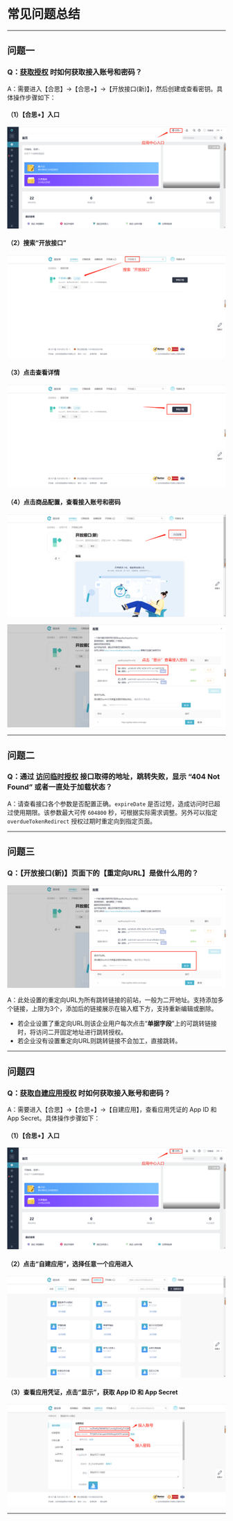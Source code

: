 # 常见问题总结

---
## 问题一
### Q：[获取授权](/docs/open-api/getting-started/auth) 时如何获取接入账号和密码？

A：需要进入【合思】→【合思+】→【开放接口(新)】，然后创建或查看密钥。具体操作步骤如下：<br/>

#### （1）【合思+】入口

![image](images/getAccessTokenNew1.png)

#### （2）搜索“开放接口”

![image](images/getAccessTokenNew2.png)

#### （3）点击查看详情

![image](images/getAccessTokenNew3.png)

#### （4）点击商品配置，查看接入账号和密码

![image](images/getAccessTokenNew4.png)

![image](images/getAccessTokenNew5.png)

---

## 问题二

### Q：通过 [访问临时授权](/docs/open-api/getting-started/temp-auth) 接口取得的地址，跳转失败，显示 “404 Not Found” 或者一直处于加载状态？

A：请查看接口各个参数是否配置正确。`expireDate` 是否过短，造成访问时已超过使用期限。该参数最大可传 `604800` 秒，可根据实际需求调整。另外可以指定 `overdueTokenRedirect` 授权过期时重定向到指定页面。

---

## 问题三

### Q：【开放接口(新)】页面下的【重定向URL】是做什么用的？

![image](images/redirectURL.png)

A：此处设置的重定向URL为所有跳转链接的前站，一般为二开地址。支持添加多个链接，上限为3个，添加后的链接展示在输入框下方，支持重新编辑或删除。<br/>
- 若企业设置了重定向URL则该企业用户每次点击“**单据字段**”上的可跳转链接时，将访问二开固定地址进行跳转授权。
- 若企业没有设置重定向URL则跳转链接不会加工，直接跳转。

---

## 问题四

### Q：[获取自建应用授权](/docs/open-api/getting-started/auth-getAppAccessToken) 时如何获取接入账号和密码？

A：需要进入【合思】→【合思+】→【自建应用】，查看应用凭证的 App ID 和 App Secret。具体操作步骤如下：<br/>

#### （1）【合思+】入口

![image](images/getAccessTokenNew1.png)

#### （2）点击“自建应用”，选择任意一个应用进入

![image](images/自建应用位置.png)

#### （3）查看应用凭证，点击“显示”，获取 App ID 和 App Secret

![image](images/接入账号和密码.png)


---